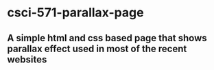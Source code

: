 # csci-571-parallax-page
## A simple html and css based page that shows parallax effect used in most of the recent websites

